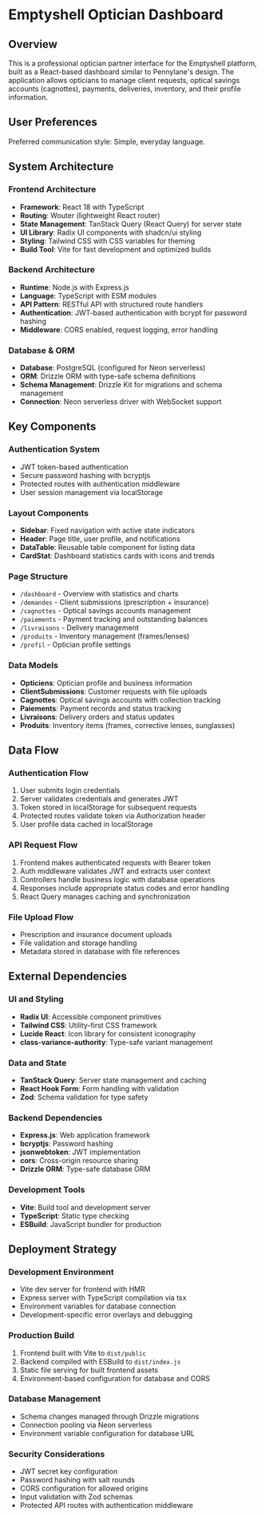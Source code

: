 # Emptyshell Optician Dashboard

## Overview

This is a professional optician partner interface for the Emptyshell platform, built as a React-based dashboard similar to Pennylane's design. The application allows opticians to manage client requests, optical savings accounts (cagnottes), payments, deliveries, inventory, and their profile information.

## User Preferences

Preferred communication style: Simple, everyday language.

## System Architecture

### Frontend Architecture
- **Framework**: React 18 with TypeScript
- **Routing**: Wouter (lightweight React router)
- **State Management**: TanStack Query (React Query) for server state
- **UI Library**: Radix UI components with shadcn/ui styling
- **Styling**: Tailwind CSS with CSS variables for theming
- **Build Tool**: Vite for fast development and optimized builds

### Backend Architecture
- **Runtime**: Node.js with Express.js
- **Language**: TypeScript with ESM modules
- **API Pattern**: RESTful API with structured route handlers
- **Authentication**: JWT-based authentication with bcrypt for password hashing
- **Middleware**: CORS enabled, request logging, error handling

### Database & ORM
- **Database**: PostgreSQL (configured for Neon serverless)
- **ORM**: Drizzle ORM with type-safe schema definitions
- **Schema Management**: Drizzle Kit for migrations and schema management
- **Connection**: Neon serverless driver with WebSocket support

## Key Components

### Authentication System
- JWT token-based authentication
- Secure password hashing with bcryptjs
- Protected routes with authentication middleware
- User session management via localStorage

### Layout Components
- **Sidebar**: Fixed navigation with active state indicators
- **Header**: Page title, user profile, and notifications
- **DataTable**: Reusable table component for listing data
- **CardStat**: Dashboard statistics cards with icons and trends

### Page Structure
- `/dashboard` - Overview with statistics and charts
- `/demandes` - Client submissions (prescription + insurance)
- `/cagnottes` - Optical savings accounts management
- `/paiements` - Payment tracking and outstanding balances
- `/livraisons` - Delivery management
- `/produits` - Inventory management (frames/lenses)
- `/profil` - Optician profile settings

### Data Models
- **Opticiens**: Optician profile and business information
- **ClientSubmissions**: Customer requests with file uploads
- **Cagnottes**: Optical savings accounts with collection tracking
- **Paiements**: Payment records and status tracking
- **Livraisons**: Delivery orders and status updates
- **Produits**: Inventory items (frames, corrective lenses, sunglasses)

## Data Flow

### Authentication Flow
1. User submits login credentials
2. Server validates credentials and generates JWT
3. Token stored in localStorage for subsequent requests
4. Protected routes validate token via Authorization header
5. User profile data cached in localStorage

### API Request Flow
1. Frontend makes authenticated requests with Bearer token
2. Auth middleware validates JWT and extracts user context
3. Controllers handle business logic with database operations
4. Responses include appropriate status codes and error handling
5. React Query manages caching and synchronization

### File Upload Flow
- Prescription and insurance document uploads
- File validation and storage handling
- Metadata stored in database with file references

## External Dependencies

### UI and Styling
- **Radix UI**: Accessible component primitives
- **Tailwind CSS**: Utility-first CSS framework
- **Lucide React**: Icon library for consistent iconography
- **class-variance-authority**: Type-safe variant management

### Data and State
- **TanStack Query**: Server state management and caching
- **React Hook Form**: Form handling with validation
- **Zod**: Schema validation for type safety

### Backend Dependencies
- **Express.js**: Web application framework
- **bcryptjs**: Password hashing
- **jsonwebtoken**: JWT implementation
- **cors**: Cross-origin resource sharing
- **Drizzle ORM**: Type-safe database ORM

### Development Tools
- **Vite**: Build tool and development server
- **TypeScript**: Static type checking
- **ESBuild**: JavaScript bundler for production

## Deployment Strategy

### Development Environment
- Vite dev server for frontend with HMR
- Express server with TypeScript compilation via tsx
- Environment variables for database connection
- Development-specific error overlays and debugging

### Production Build
1. Frontend built with Vite to `dist/public`
2. Backend compiled with ESBuild to `dist/index.js`
3. Static file serving for built frontend assets
4. Environment-based configuration for database and CORS

### Database Management
- Schema changes managed through Drizzle migrations
- Connection pooling via Neon serverless
- Environment variable configuration for database URL

### Security Considerations
- JWT secret key configuration
- Password hashing with salt rounds
- CORS configuration for allowed origins
- Input validation with Zod schemas
- Protected API routes with authentication middleware